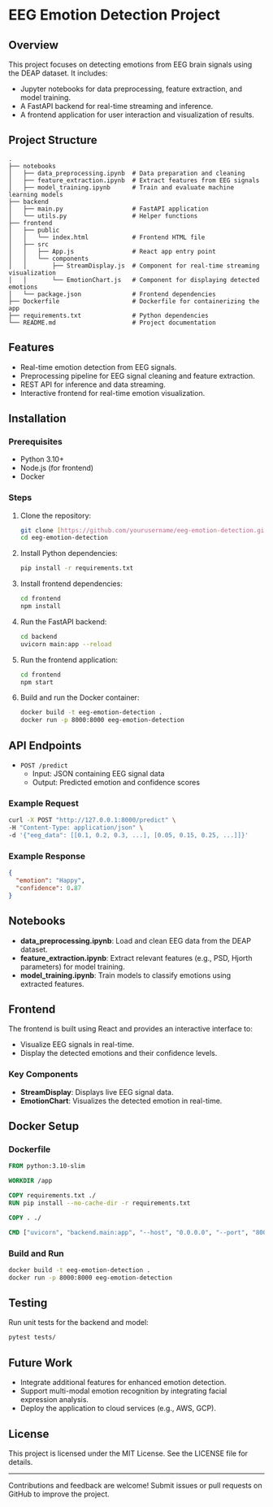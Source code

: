 # EEG Emotion Detection Project

## Overview
This project focuses on detecting emotions from EEG brain signals using the DEAP dataset. It includes:
- Jupyter notebooks for data preprocessing, feature extraction, and model training.
- A FastAPI backend for real-time streaming and inference.
- A frontend application for user interaction and visualization of results.

## Project Structure
```
.
├── notebooks
│   ├── data_preprocessing.ipynb  # Data preparation and cleaning
│   ├── feature_extraction.ipynb  # Extract features from EEG signals
│   ├── model_training.ipynb      # Train and evaluate machine learning models
├── backend
│   ├── main.py                   # FastAPI application
│   └── utils.py                  # Helper functions
├── frontend
│   ├── public
│   │   └── index.html            # Frontend HTML file
│   ├── src
│   │   ├── App.js                # React app entry point
│   │   └── components
│   │       ├── StreamDisplay.js  # Component for real-time streaming visualization
│   │       └── EmotionChart.js   # Component for displaying detected emotions
│   └── package.json              # Frontend dependencies
├── Dockerfile                    # Dockerfile for containerizing the app
├── requirements.txt              # Python dependencies
└── README.md                     # Project documentation
```

## Features
- Real-time emotion detection from EEG signals.
- Preprocessing pipeline for EEG signal cleaning and feature extraction.
- REST API for inference and data streaming.
- Interactive frontend for real-time emotion visualization.

## Installation

### Prerequisites
- Python 3.10+
- Node.js (for frontend)
- Docker

### Steps
1. Clone the repository:
   ```bash
   git clone [https://github.com/yourusername/eeg-emotion-detection.git](https://github.com/benali-ayoub/eeg-emtion-detection.git)
   cd eeg-emotion-detection
   ```

2. Install Python dependencies:
   ```bash
   pip install -r requirements.txt
   ```

3. Install frontend dependencies:
   ```bash
   cd frontend
   npm install
   ```

4. Run the FastAPI backend:
   ```bash
   cd backend
   uvicorn main:app --reload
   ```

5. Run the frontend application:
   ```bash
   cd frontend
   npm start
   ```

6. Build and run the Docker container:
   ```bash
   docker build -t eeg-emotion-detection .
   docker run -p 8000:8000 eeg-emotion-detection
   ```

## API Endpoints
- `POST /predict`
  - Input: JSON containing EEG signal data
  - Output: Predicted emotion and confidence scores

### Example Request
```bash
curl -X POST "http://127.0.0.1:8000/predict" \
-H "Content-Type: application/json" \
-d '{"eeg_data": [[0.1, 0.2, 0.3, ...], [0.05, 0.15, 0.25, ...]]}'
```

### Example Response
```json
{
  "emotion": "Happy",
  "confidence": 0.87
}
```

## Notebooks
- **data_preprocessing.ipynb**: Load and clean EEG data from the DEAP dataset.
- **feature_extraction.ipynb**: Extract relevant features (e.g., PSD, Hjorth parameters) for model training.
- **model_training.ipynb**: Train models to classify emotions using extracted features.

## Frontend
The frontend is built using React and provides an interactive interface to:
- Visualize EEG signals in real-time.
- Display the detected emotions and their confidence levels.

### Key Components
- **StreamDisplay**: Displays live EEG signal data.
- **EmotionChart**: Visualizes the detected emotion in real-time.

## Docker Setup

### Dockerfile
```dockerfile
FROM python:3.10-slim

WORKDIR /app

COPY requirements.txt ./
RUN pip install --no-cache-dir -r requirements.txt

COPY . ./

CMD ["uvicorn", "backend.main:app", "--host", "0.0.0.0", "--port", "8000"]
```

### Build and Run
```bash
docker build -t eeg-emotion-detection .
docker run -p 8000:8000 eeg-emotion-detection
```

## Testing
Run unit tests for the backend and model:
```bash
pytest tests/
```

## Future Work
- Integrate additional features for enhanced emotion detection.
- Support multi-modal emotion recognition by integrating facial expression analysis.
- Deploy the application to cloud services (e.g., AWS, GCP).

## License
This project is licensed under the MIT License. See the LICENSE file for details.

---

Contributions and feedback are welcome! Submit issues or pull requests on GitHub to improve the project.
